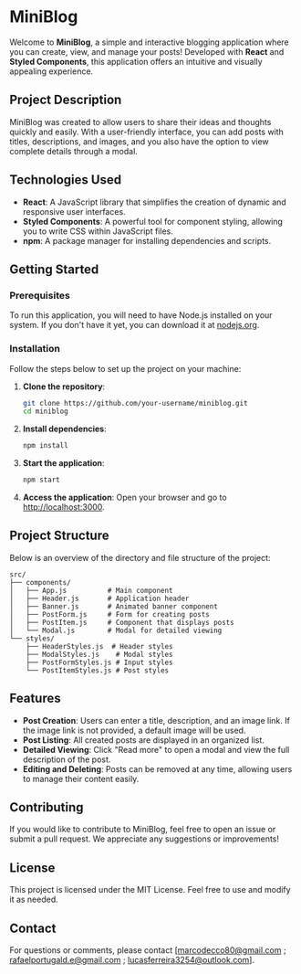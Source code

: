 # MiniBlog

Welcome to **MiniBlog**, a simple and interactive blogging application where you can create, view, and manage your posts! Developed with **React** and **Styled Components**, this application offers an intuitive and visually appealing experience.

## Project Description

MiniBlog was created to allow users to share their ideas and thoughts quickly and easily. With a user-friendly interface, you can add posts with titles, descriptions, and images, and you also have the option to view complete details through a modal.

## Technologies Used

- **React**: A JavaScript library that simplifies the creation of dynamic and responsive user interfaces.
- **Styled Components**: A powerful tool for component styling, allowing you to write CSS within JavaScript files.
- **npm**: A package manager for installing dependencies and scripts.

## Getting Started

### Prerequisites

To run this application, you will need to have Node.js installed on your system. If you don't have it yet, you can download it at [nodejs.org](https://nodejs.org/).

### Installation

Follow the steps below to set up the project on your machine:

1. **Clone the repository**:
   ```bash
   git clone https://github.com/your-username/miniblog.git
   cd miniblog
   ```

2. **Install dependencies**:
   ```bash
   npm install
   ```

3. **Start the application**:
   ```bash
   npm start
   ```

4. **Access the application**: Open your browser and go to [http://localhost:3000](http://localhost:3000).

## Project Structure

Below is an overview of the directory and file structure of the project:

```
src/
├── components/
│   ├── App.js          # Main component
│   ├── Header.js       # Application header
│   ├── Banner.js       # Animated banner component
│   ├── PostForm.js     # Form for creating posts
│   ├── PostItem.js     # Component that displays posts
│   └── Modal.js        # Modal for detailed viewing
└── styles/
    ├── HeaderStyles.js  # Header styles
    ├── ModalStyles.js    # Modal styles
    ├── PostFormStyles.js # Input styles
    └── PostItemStyles.js # Post styles
```

## Features

- **Post Creation**: Users can enter a title, description, and an image link. If the image link is not provided, a default image will be used.
- **Post Listing**: All created posts are displayed in an organized list.
- **Detailed Viewing**: Click "Read more" to open a modal and view the full description of the post.
- **Editing and Deleting**: Posts can be removed at any time, allowing users to manage their content easily.

## Contributing

If you would like to contribute to MiniBlog, feel free to open an issue or submit a pull request. We appreciate any suggestions or improvements!

## License

This project is licensed under the MIT License. Feel free to use and modify it as needed.

## Contact

For questions or comments, please contact [marcodecco80@gmail.com ; rafaelportugald.e@gmail.com ; lucasferreira3254@outlook.com].